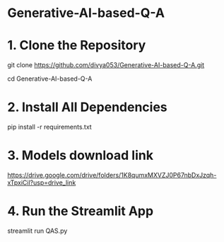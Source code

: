 # Generative-AI-based-Q-A

# 1. Clone the Repository
   
git clone https://github.com/divya053/Generative-AI-based-Q-A.git

cd Generative-AI-based-Q-A

# 2. Install All Dependencies
pip install -r requirements.txt


# 3. Models download link
https://drive.google.com/drive/folders/1K8qumxMXVZJ0P67nbDxJzqh-xTpxiCil?usp=drive_link

# 4. Run the Streamlit App
streamlit run QAS.py
